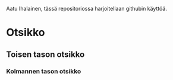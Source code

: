 Aatu Ihalainen, tässä repositoriossa harjoitellaan githubin käyttöä.

# Otsikko
## Toisen tason otsikko
### Kolmannen tason otsikko
